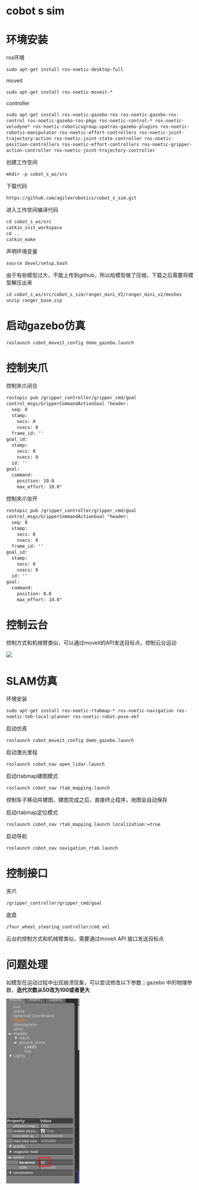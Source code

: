 # cobot s sim 	

# 环境安装

ros环境

```
sudo apt-get install ros-noetic-desktop-full 
```

moveit 

```
sudo apt-get install ros-noetic-moveit-*
```

controller

```
sudo apt-get install ros-noetic-gazebo-ros ros-noetic-gazebo-ros-control ros-noetic-gazebo-ros-pkgs ros-noetic-control-* ros-noetic-velodyne* ros-noetic-roboticsgroup-upatras-gazebo-plugins ros-noetic-robotis-manipulator ros-noetic-effort-controllers ros-noetic-joint-trajectory-action ros-noetic-joint-state-controller ros-noetic-position-controllers ros-noetic-effort-controllers ros-noetic-gripper-action-controller ros-noetic-joint-trajectory-controller
```

创建工作空间

```
mkdir -p cobot_s_ws/src
```

下载代码

```
https://github.com/agilexrobotics/cobot_s_sim.git
```

进入工作空间编译代码

```
cd cobot_s_ws/src
catkin_init_workspace 
cd ..
catkin_make
```

声明环境变量

```
source devel/setup.bash
```

由于有些模型过大，不能上传到github，所以给模型做了压缩，下载之后需要将模型解压出来

```
cd cobot_s_ws/src/cobot_s_sim/ranger_mini_V2/ranger_mini_v2/meshes
unzip ranger_base.zip
```

# 启动gazebo仿真

```
roslaunch cobot_moveit_config demo_gazebo.launch
```

# 控制夹爪

控制夹爪闭合

```
rostopic pub /gripper_controller/gripper_cmd/goal control_msgs/GripperCommandActionGoal "header:
  seq: 0
  stamp:
    secs: 0
    nsecs: 0
  frame_id: ''
goal_id:
  stamp:
    secs: 0
    nsecs: 0
  id: ''
goal:
  command:
    position: 10.0
    max_effort: 10.0" 

```

控制夹爪张开

```
rostopic pub /gripper_controller/gripper_cmd/goal control_msgs/GripperCommandActionGoal "header:
  seq: 0
  stamp:
    secs: 0
    nsecs: 0
  frame_id: ''
goal_id:
  stamp:
    secs: 0
    nsecs: 0
  id: ''
goal:
  command:
    position: 0.0
    max_effort: 10.0" 
```

# 控制云台

控制方式和机械臂类似，可以通过moveit的API发送目标点，控制云台运动

![](./img/pan_titl-2024-05-16_17.28.48.gif)

# SLAM仿真

环境安装

```
sudo apt-get install ros-noetic-rtabmap-* ros-noetic-navigation ros-noetic-teb-local-planner ros-noetic-robot-pose-ekf 
```

启动仿真

```
roslaunch cobot_moveit_config demo_gazebo.launch
```

启动激光里程

```
roslaunch cobot_nav open_lidar.launch 
```

启动rtabmap建图模式

```
roslaunch cobot_nav rtab_mapping.launch
```

控制车子移动并建图，建图完成之后，直接终止程序，地图会自动保存

启动rtabmap定位模式

```
roslaunch cobot_nav rtab_mapping.launch localization:=true
```

启动导航

```
roslaunch cobot_nav navigation_rtab.launch 
```

# 控制接口

夹爪

```
/gripper_controller/gripper_cmd/goal
```

底盘

```
/four_wheel_steering_controller/cmd_vel
```

云台的控制方式和机械臂类似，需要通过moveit API 接口发送目标点



# 问题处理

如模型在运动过程中出现崩溃现象，可以尝试修改以下参数；gazebo 中的物理参数，**迭代次数从50改为100或者更大**

![](img/D33C9474-6A29-4691-8E64-565D9B2B9F46.png)
